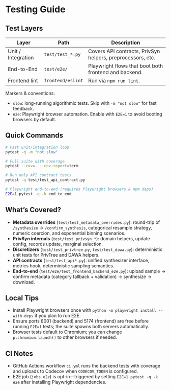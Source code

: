 # Testing Guide

## Test Layers

| Layer | Path | Description |
|-------|------|-------------|
| Unit / Integration | `test/test_*.py` | Covers API contracts, PrivSyn helpers, preprocessors, etc. |
| End-to-End | `test/e2e/` | Playwright flows that boot both frontend and backend. |
| Frontend lint | `frontend/eslint` | Run via `npm run lint`. |

Markers & conventions:
- `slow`: long-running algorithmic tests. Skip with `-m "not slow"` for fast feedback.
- `e2e`: Playwright browser automation. Enable with `E2E=1` to avoid booting browsers by default.

## Quick Commands

```bash
# Fast unit/integration loop
pytest -q -m "not slow"

# Full suite with coverage
pytest --cov=. --cov-report=term

# Run only API contract tests
pytest -q test/test_api_contract.py

# Playwright end-to-end (requires Playwright browsers & npm deps)
E2E=1 pytest -q -k end_to_end
```

## What’s Covered?

- **Metadata overrides** (`test/test_metadata_overrides.py`): round-trip of `/synthesize` → `/confirm_synthesis`, categorical resample strategy, numeric coercion, and exponential binning scenarios.
- **PrivSyn internals** (`test/test_privsyn_*`): domain helpers, update config, records update, marginal selection.
- **Discretizers** (`test/test_privtree.py`, `test/test_dawa.py`): deterministic unit tests for PrivTree and DAWA helpers.
- **API contracts** (`test/test_api*.py`): unified synthesizer interface, metrics hook, deterministic sampling semantics.
- **End-to-end** (`test/e2e/test_frontend_backend_e2e.py`): upload sample → confirm metadata (category fallback + validation) → synthesize → download.

## Local Tips

- Install Playwright browsers once with `python -m playwright install --with-deps` if you plan to run E2E.
- Ensure ports 8001 (backend) and 5174 (frontend) are free before running `E2E=1` tests; the suite spawns both servers automatically.
- Browser tests default to Chromium; you can change `p.chromium.launch()` to other browsers if needed.

## CI Notes

- GitHub Actions workflow `ci.yml` runs the backend tests with coverage and uploads to Codecov when `CODECOV_TOKEN` is configured.
- E2E job (`jobs.e2e`) is opt-in—triggered by setting `E2E=1 pytest -q -k e2e` after installing Playwright dependencies.

